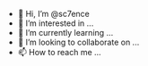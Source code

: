 - 👋 Hi, I’m @sc7ence
- 👀 I’m interested in ...
- 🌱 I’m currently learning ...
- 💞️ I’m looking to collaborate on ...
- 📫 How to reach me ...

<!---
sc7ence/sc7ence is a ✨ special ✨ repository because its `README.md` (this file) appears on your GitHub profile.
You can click the Preview link to take a look at your changes.
--->
